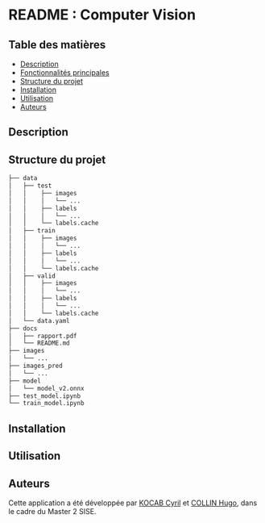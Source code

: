 # README : Computer Vision

## Table des matières
- [Description](#description)
- [Fonctionnalités principales](#fonctionnalités-principales)
- [Structure du projet](#structure-du-projet)
- [Installation](#installation)
- [Utilisation](#utilisation)
- [Auteurs](#auteurs)

## Description



## Structure du projet

```bash
├── data
│   ├── test
│   │    ├── images
│   │    │   └── ...
│   │    ├── labels
│   │    │   └── ...
│   │    └── labels.cache
│   ├── train
│   │    ├── images
│   │    │   └── ...
│   │    ├── labels
│   │    │   └── ...
│   │    └── labels.cache
│   ├── valid
│   │    ├── images
│   │    │   └── ...
│   │    ├── labels
│   │    │   └── ...
│   │    └── labels.cache
│   └── data.yaml
├── docs
│   ├── rapport.pdf
│   └── README.md 
├── images
│   └── ...
├── images_pred
│   └── ...
├── model
│   └── model_v2.onnx
├── test_model.ipynb
└── train_model.ipynb
```

## Installation



## Utilisation



## Auteurs

Cette application a été développée par [KOCAB Cyril](https://github.com/Cyr-CK) et [COLLIN Hugo](https://github.com/hugocollin), dans le cadre du Master 2 SISE.